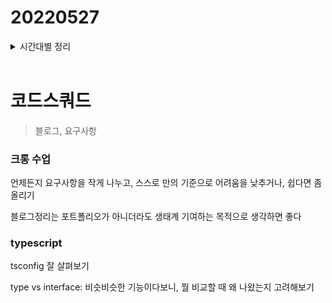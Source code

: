 # 20220527

<details>
<summary>시간대별 정리</summary>

### 아침

canvas 공부

### 오전

pr 정리

그룹 공유, 피어세션 발표 자료 정리

### 오후

pr 정리

그룹 공유

피어세션

클래스 수업

</details>
<br>

# 코드스쿼드

> 블로그, 요구사항

### 크롱 수업

언제든지 요구사항을 작게 나누고, 스스로 만의 기준으로 어려움을 낮추거나, 쉽다면 좀 올리기

블로그정리는 포트폴리오가 아니더라도 생태계 기여하는 목적으로 생각하면 좋다

### typescript

tsconfig 잘 살펴보기

type vs interface: 비슷비슷한 기능이다보니, 뭘 비교할 때 왜 나왔는지 고려해보기
